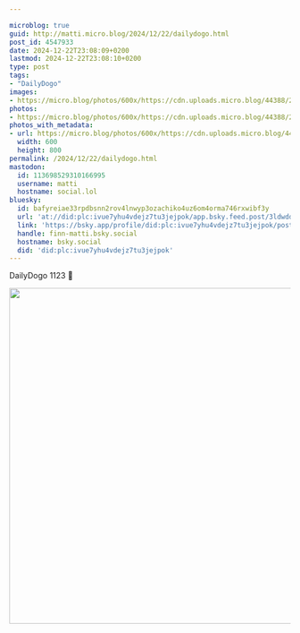 ```yaml
---

microblog: true
guid: http://matti.micro.blog/2024/12/22/dailydogo.html
post_id: 4547933
date: 2024-12-22T23:08:09+0200
lastmod: 2024-12-22T23:08:10+0200
type: post
tags:
- "DailyDogo"
images:
- https://micro.blog/photos/600x/https://cdn.uploads.micro.blog/44388/2024/77c85d7a9ae844a28b99522610eef04a.jpg
photos:
- https://micro.blog/photos/600x/https://cdn.uploads.micro.blog/44388/2024/77c85d7a9ae844a28b99522610eef04a.jpg
photos_with_metadata:
- url: https://micro.blog/photos/600x/https://cdn.uploads.micro.blog/44388/2024/77c85d7a9ae844a28b99522610eef04a.jpg
  width: 600
  height: 800
permalink: /2024/12/22/dailydogo.html
mastodon:
  id: 113698529310166995
  username: matti
  hostname: social.lol
bluesky:
  id: bafyreiae33rpdbsnn2rov4lnwyp3ozachiko4uz6om4orma746rxwibf3y
  url: 'at://did:plc:ivue7yhu4vdejz7tu3jejpok/app.bsky.feed.post/3ldwdd54fbs2d'
  link: 'https://bsky.app/profile/did:plc:ivue7yhu4vdejz7tu3jejpok/post/3ldwdd54fbs2d'
  handle: finn-matti.bsky.social
  hostname: bsky.social
  did: 'did:plc:ivue7yhu4vdejz7tu3jejpok'
---
```

DailyDogo 1123 🐶

<img src="/media/uploads/2024/77c85d7a9ae844a28b99522610eef04a.jpg" width="600" alt="" />
